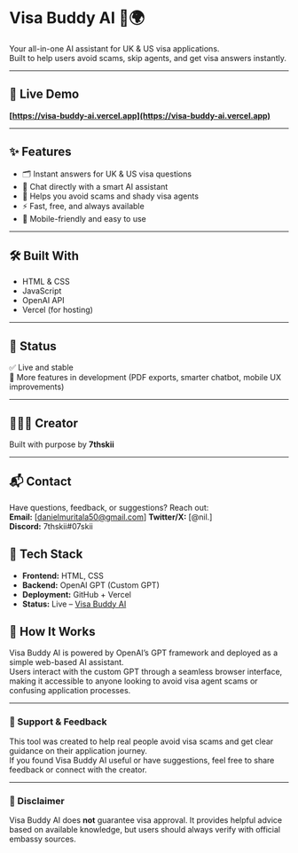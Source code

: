 # Visa Buddy AI 🧠🌍  
Your all-in-one AI assistant for UK & US visa applications.  
Built to help users avoid scams, skip agents, and get visa answers instantly.

---

## 🔗 Live Demo  
**[https://visa-buddy-ai.vercel.app](https://visa-buddy-ai.vercel.app)**

---

## ✨ Features  
- 🗂️ Instant answers for UK & US visa questions  
- 🤖 Chat directly with a smart AI assistant  
- 🚫 Helps you avoid scams and shady visa agents  
- ⚡ Fast, free, and always available  
- 📱 Mobile-friendly and easy to use

---

## 🛠️ Built With  
- HTML & CSS  
- JavaScript  
- OpenAI API  
- Vercel (for hosting)

---

## 📌 Status  
✅ Live and stable  
🚧 More features in development (PDF exports, smarter chatbot, mobile UX improvements)

---

## 👨🏽‍💻 Creator  
Built with purpose by **7thskii**  

---

## 📬 Contact  
Have questions, feedback, or suggestions? Reach out:  
**Email:** [danielmuritala50@gmail.com]
**Twitter/X:** [@nil.]  
**Discord:** 7thskii#07skii 

## 🧠 Tech Stack  
- **Frontend:** HTML, CSS  
- **Backend:** OpenAI GPT (Custom GPT)  
- **Deployment:** GitHub + Vercel  
- **Status:** Live – [Visa Buddy AI](https://visa-buddy-ai.vercel.app)

## 🚀 How It Works  
Visa Buddy AI is powered by OpenAI’s GPT framework and deployed as a simple web-based AI assistant.  
Users interact with the custom GPT through a seamless browser interface, making it accessible to anyone looking to avoid visa agent scams or confusing application processes.


---

### 🙌 Support & Feedback  
This tool was created to help real people avoid visa scams and get clear guidance on their application journey.  
If you found Visa Buddy AI useful or have suggestions, feel free to share feedback or connect with the creator.

---

### 📢 Disclaimer  
Visa Buddy AI does **not** guarantee visa approval. It provides helpful advice based on available knowledge, but users should always verify with official embassy sources.
